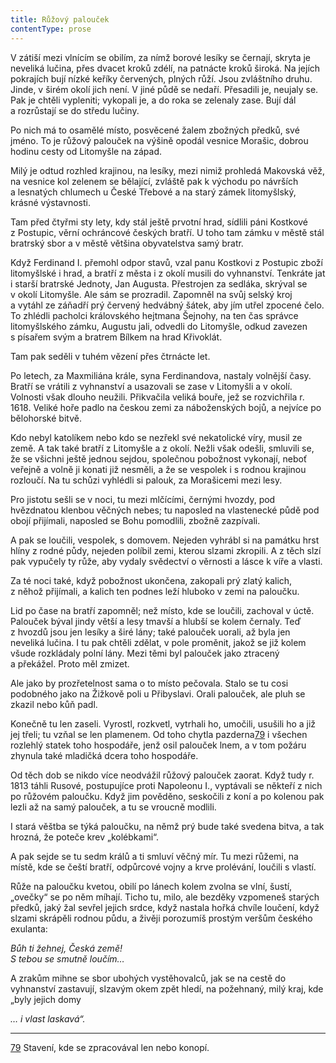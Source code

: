 ```yaml
---
title: Růžový palouček
contentType: prose
---
```


<section>

V zátiší mezi vlnícím se obilím, za nímž borové lesíky se černají, skryta je neveliká lučina, přes dvacet kroků zdélí, na patnácte kroků široká. Na jejích pokrajích bují nízké keříky červených, plných růží. Jsou zvláštního druhu. Jinde, v širém okolí jich není. V jiné půdě se nedaří. Přesadili je, neujaly se. Pak je chtěli vypleniti; vykopali je, a do roka se zelenaly zase. Bují dál a rozrůstají se do středu lučiny.

Po nich má to osamělé místo, posvěcené žalem zbožných předků, své jméno. To je růžový palouček na výšině opodál vesnice Morašic, dobrou hodinu cesty od Litomyšle na západ.

Milý je odtud rozhled krajinou, na lesíky, mezi nimiž prohledá Makovská věž, na vesnice kol zelenem se bělající, zvláště pak k východu po návrších a lesnatých chlumech u České Třebové a na starý zámek litomyšlský, krásné výstavnosti.

Tam před čtyřmi sty lety, kdy stál ještě prvotní hrad, sídlili páni Kostkové z Postupic, věrní ochráncové českých bratří. U toho tam zámku v městě stál bratrský sbor a v městě většina obyvatelstva samý bratr.

Když Ferdinand I. přemohl odpor stavů, vzal panu Kostkovi z Postupic zboží litomyšlské i hrad, a bratří z města i z okolí musili do vyhnanství. Tenkráte jat i starší bratrské Jednoty, Jan Augusta. Přestrojen za sedláka, skrýval se v okolí Litomyšle. Ale sám se prozradil. Zapomněl na svůj selský kroj a vytáhl ze záňadří prý červený hedvábný šátek, aby jím utřel zpocené čelo. To zhlédli pacholci královského hejtmana Šejnohy, na ten čas správce litomyšlského zámku, Augustu jali, odvedli do Litomyšle, odkud zavezen s písařem svým a bratrem Bílkem na hrad Křivoklát.

Tam pak seděli v tuhém vězení přes čtrnácte let.

Po letech, za Maxmiliána krále, syna Ferdinandova, nastaly volnější časy. Bratří se vrátili z vyhnanství a usazovali se zase v Litomyšli a v okolí. Volnosti však dlouho neužili. Přikvačila veliká bouře, jež se rozvichřila r. 1618. Veliké hoře padlo na českou zemi za náboženských bojů, a nejvíce po bělohorské bitvě.

Kdo nebyl katolíkem nebo kdo se nezřekl své nekatolické víry, musil ze země. A tak také bratří z Litomyšle a z okolí. Nežli však odešli, smluvili se, že se všichni ještě jednou sejdou, společnou pobožnost vykonají, neboť veřejně a volně ji konati již nesměli, a že se vespolek i s rodnou krajinou rozloučí. Na tu schůzi vyhlédli si palouk, za Morašicemi mezi lesy.

Pro jistotu sešli se v noci, tu mezi mlčícími, černými hvozdy, pod hvězdnatou klenbou věčných nebes; tu naposled na vlastenecké půdě pod obojí přijímali, naposled se Bohu pomodlili, zbožně zazpívali.

A pak se loučili, vespolek, s domovem. Nejeden vyhrábl si na památku hrst hlíny z rodné půdy, nejeden políbil zemi, kterou slzami zkropili. A z těch slzí pak vypučely ty růže, aby vydaly svědectví o věrnosti a lásce k víře a vlasti.

Za té noci také, když pobožnost ukončena, zakopali prý zlatý kalich, z něhož přijímali, a kalich ten podnes leží hluboko v zemi na paloučku.

Lid po čase na bratří zapomněl; než místo, kde se loučili, zachoval v úctě. Palouček býval jindy větší a lesy tmavší a hlubší se kolem černaly. Teď z hvozdů jsou jen lesíky a širé lány; také palouček uorali, až byla jen neveliká lučina. I tu pak chtěli zdělat, v pole proměnit, jakož se již kolem všude rozkládaly polní lány. Mezi těmi byl palouček jako ztracený a překážel. Proto měl zmizet.

Ale jako by prozřetelnost sama o to místo pečovala. Stalo se tu cosi podobného jako na Žižkově poli u Přibyslavi. Orali palouček, ale pluh se zkazil nebo kůň padl.

Konečně tu len zaseli. Vyrostl, rozkvetl, vytrhali ho, umočili, usušili ho a již jej třeli; tu vzňal se len plamenem. Od toho chytla pazderna[79](./resources/undefined) i všechen rozlehlý statek toho hospodáře, jenž osil palouček lnem, a v tom požáru zhynula také mladičká dcera toho hospodáře.

Od těch dob se nikdo více neodvážil růžový palouček zaorat. Když tudy r. 1813 táhli Rusové, postupujíce proti Napoleonu I., vyptávali se někteří z nich po růžovém paloučku. Když jim pověděno, seskočili z koní a po kolenou pak lezli až na samý palouček, a tu se vroucně modlili.

I stará věštba se týká paloučku, na němž prý bude také svedena bitva, a tak hrozná, že poteče krev „kolébkami“.

A pak sejde se tu sedm králů a ti smluví věčný mír. Tu mezi růžemi, na místě, kde se čeští bratří, odpůrcové vojny a krve prolévání, loučili s vlastí.

Růže na paloučku kvetou, obilí po lánech kolem zvolna se vlní, šustí, „ovečky“ se po něm míhají. Ticho tu, milo, ale bezděky vzpomeneš starých předků, jaký žal sevřel jejich srdce, když nastala hořká chvíle loučení, když slzami skrápěli rodnou půdu, a živěji porozumíš prostým veršům českého exulanta:

</section>

<section>

_Bůh ti žehnej, Česká země!  
S tebou se smutně loučím…_

</section>

<section>

A zrakům mihne se sbor ubohých vystěhovalců, jak se na cestě do vyhnanství zastavují, slzavým okem zpět hledí, na požehnaný, milý kraj, kde „byly jejich domy

</section>

<section>

_… i vlast laskavá“._

* * *

[79](./resources/undefined) Stavení, kde se zpracovával len nebo konopí.

</section>
